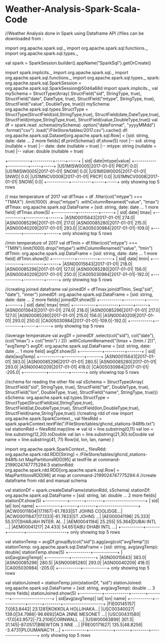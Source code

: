 # Weather-Analysis-Spark-Scala-Code

//Weather Analysis done in Spark using Dataframe API
//files can be downloaded from :


import org.apache.spark.sql._
import org.apache.spark.sql.functions._
import org.apache.spark.sql.types._

val spark = SparkSession.builder().appName("SparkSql").getOrCreate()

import spark.implicits._
import org.apache.spark.sql._
import org.apache.spark.sql.functions._
import org.apache.spark.sql.types._
spark: org.apache.spark.sql.SparkSession = org.apache.spark.sql.SparkSession@50d4a68d
import spark.implicits._
val mySchema = StructType(Array(
StructField("sid", StringType, true),
StructField("date", DateType, true),
StructField("mtype", StringType, true),
StructField("value", DoubleType, true)))
mySchema: org.apache.spark.sql.types.StructType = StructType(StructField(sid,StringType,true), StructField(date,DateType,true), StructField(mtype,StringType,true), StructField(value,DoubleType,true))
val df = spark.read
.schema(mySchema)
.option("dateFormat", "yyyyMMdd")
.format("csv")
.load("/FileStore/tables/2017.csv").cache()
df: org.apache.spark.sql.Dataset[org.apache.spark.sql.Row] = [sid: string, date: date ... 2 more fields]
df.printSchema()
df.show(5)
root
 |-- sid: string (nullable = true)
 |-- date: date (nullable = true)
 |-- mtype: string (nullable = true)
 |-- value: double (nullable = true)

+-----------+----------+-----+-----+
|        sid|      date|mtype|value|
+-----------+----------+-----+-----+
|US1MISW0005|2017-01-01| PRCP|  0.0|
|US1MISW0005|2017-01-01| SNOW|  0.0|
|US1MISW0005|2017-01-01| SNWD|  0.0|
|US1MNCV0008|2017-01-01| PRCP|  0.0|
|US1MNCV0008|2017-01-01| SNOW|  0.0|
+-----------+----------+-----+-----+
only showing top 5 rows

// max temperature of 2017
val dfTmax = df
.filter(col("mtype") === "TMAX")
.limit(1000)
.drop("mtype")
.withColumnRenamed("value", "tmax")
dfTmax: org.apache.spark.sql.DataFrame = [sid: string, date: date ... 1 more field]
dfTmax.show(5)
+-----------+----------+------+
|        sid|      date|  tmax|
+-----------+----------+------+
|ASN00015643|2017-01-01| 274.0|
|ASN00085296|2017-01-01| 217.0|
|ASN00085280|2017-01-01| 215.0|
|ASN00040209|2017-01-01| 293.0|
|CA005030984|2017-01-01|-109.0|
+-----------+----------+------+
only showing top 5 rows

//min temperature of 2017
val dfTmin = df.filter(col("mtype") === "TMIN").limit(1000).drop("mtype").withColumnRenamed("value", "tmin")
dfTmin: org.apache.spark.sql.DataFrame = [sid: string, date: date ... 1 more field]
dfTmin.show(5)
+-----------+----------+------+
|        sid|      date|  tmin|
+-----------+----------+------+
|ASN00015643|2017-01-01| 218.0|
|ASN00085296|2017-01-01| 127.0|
|ASN00085280|2017-01-01| 156.0|
|ASN00040209|2017-01-01| 250.0|
|CA005030984|2017-01-01|-192.0|
+-----------+----------+------+
only showing top 5 rows

//creating joined dataframe
val joinedDf = dfTmax.join(dfTmin, Seq("sid", "date"), "inner")
joinedDf: org.apache.spark.sql.DataFrame = [sid: string, date: date ... 2 more fields]
joinedDf.show(5)
+-----------+----------+------+------+
|        sid|      date|  tmax|  tmin|
+-----------+----------+------+------+
|ASN00015643|2017-01-01| 274.0| 218.0|
|ASN00085296|2017-01-01| 217.0| 127.0|
|ASN00085280|2017-01-01| 215.0| 156.0|
|ASN00040209|2017-01-01| 293.0| 250.0|
|CA005030984|2017-01-01|-109.0|-192.0|
+-----------+----------+------+------+
only showing top 5 rows

//average temperature
val avgDf = joinedDf
.select(col("sid"), col("date"), (col("tmax") + col("tmin") / 2))
.withColumnRenamed("(tmax + (tmin / 2))", "avgTemp")
avgDf: org.apache.spark.sql.DataFrame = [sid: string, date: date ... 1 more field]
avgDf.show(5)
+-----------+----------+-------+
|        sid|      date|avgTemp|
+-----------+----------+-------+
|ASN00015643|2017-01-01|  383.0|
|ASN00085296|2017-01-01|  280.5|
|ASN00085280|2017-01-01|  293.0|
|ASN00040209|2017-01-01|  418.0|
|CA005030984|2017-01-01| -205.0|
+-----------+----------+-------+
only showing top 5 rows

//schema for reading the other file
val sSchema = StructType(Array(
StructField("sid", StringType, true),
StructField("lat", DoubleType, true),
StructField("lon", DoubleType, true),
StructField("name", StringType, true)))
sSchema: org.apache.spark.sql.types.StructType = StructType(StructField(sid,StringType,true), StructField(lat,DoubleType,true), StructField(lon,DoubleType,true), StructField(name,StringType,true))
//creating rdd of row
import org.apache.spark.SparkContext._
val filesRdd = spark.sparkContext.textFile("/FileStore/tables/ghcnd_stations-948fb.txt")
val stationRdd = filesRdd.map{line =>
  val id = line.substring(0,11)
  val lon = line.substring(12,20).toDouble
  val lan = line.substring(21,30).toDouble
  val name = line.substring(41, 71)
  Row(id, lon, lan, name)
}

import org.apache.spark.SparkContext._
filesRdd: org.apache.spark.rdd.RDD[String] = /FileStore/tables/ghcnd_stations-948fb.txt MapPartitionsRDD[95] at textFile at command-2199024747775294:3
stationRdd: org.apache.spark.rdd.RDD[org.apache.spark.sql.Row] = MapPartitionsRDD[96] at map at command-2199024747775294:4
//create dataframe from rdd and manual schema

val stationDf = spark.createDataFrame(stationRdd, sSchema)
stationDf: org.apache.spark.sql.DataFrame = [sid: string, lat: double ... 2 more fields]
stationDf.show(5)
+-----------+-------+--------+--------------------+
|        sid|    lat|     lon|                name|
+-----------+-------+--------+--------------------+
|ACW00011604|17.1167|-61.7833|ST JOHNS COOLIDGE...|
|ACW00011647|17.1333|-61.7833|ST JOHNS         ...|
|AE000041196| 25.333|  55.517|SHARJAH INTER. AI...|
|AEM00041194| 25.255|  55.364|DUBAI INTL       ...|
|AEM00041217| 24.433|  54.651|ABU DHABI INTL   ...|
+-----------+-------+--------+--------------------+
only showing top 5 rows

val stationTemp = avgDf.groupBy(col("sid")).agg(avg(col("avgTemp")))
stationTemp: org.apache.spark.sql.DataFrame = [sid: string, avg(avgTemp): double]
stationTemp.show(5)
+-----------+------------+
|        sid|avg(avgTemp)|
+-----------+------------+
|ASN00015643|       383.0|
|ASN00085296|       280.5|
|ASN00085280|       293.0|
|ASN00040209|       418.0|
|CA005030984|      -205.0|
+-----------+------------+
only showing top 5 rows

val stationJoined = stationTemp.join(stationDf, "sid")
stationJoined: org.apache.spark.sql.DataFrame = [sid: string, avg(avgTemp): double ... 3 more fields]
stationJoined.show(5)
+-----------+------------+-------+--------+--------------------+
|        sid|avg(avgTemp)|    lat|     lon|                name|
+-----------+------------+-------+--------+--------------------+
|FIE00145157|         7.0|63.8442| 23.1281|KOKKOLA HOLLIHAKA...|
|USC00340027|       139.0|34.7986|-96.6692|ADA 2NNE MESONET ...|
|USC00431580|       -17.0|43.9572|-73.2106|CORNWALL         ...|
|USW00063899|       301.5| 31.145|-87.0517|BREWTON 3 NNE    ...|
|FRE00171627|       135.5|48.8256| -3.4731|PLOUMANAC'H      ...|
+-----------+------------+-------+--------+--------------------+
only showing top 5 rows

